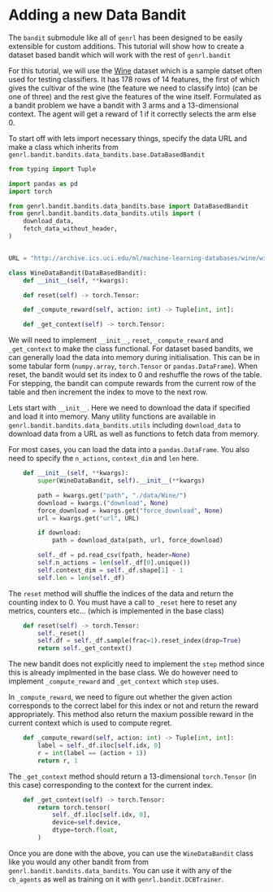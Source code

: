 # Adding a new Data Bandit

The `bandit` submodule like all of `genrl` has been designed to be easily extensible for custom additions. This tutorial will show how to create a dataset based bandit which will work with the rest of `genrl.bandit`

For this tutorial, we will use the [Wine](http://archive.ics.uci.edu/ml/datasets/Wine) dataset which is a sample datset often used for testing classifiers. It has 178 rows of 14 features, the first of which gives the cultivar of the wine (the feature we need to classify into) (can be one of three) and the rest give the features of the wine itself. Formulated as a bandit problem we have a bandit with 3 arms and a 13-dimensional context. The agent will get a reward of 1 if it correctly selects the arm else 0.

To start off with lets import necessary things, specify the data URL and make a class which inherits from `genrl.bandit.bandits.data_bandits.base.DataBasedBandit`

```python
from typing import Tuple

import pandas as pd
import torch

from genrl.bandit.bandits.data_bandits.base import DataBasedBandit
from genrl.bandit.bandits.data_bandits.utils import (
    download_data,
    fetch_data_without_header,
)


URL = "http://archive.ics.uci.edu/ml/machine-learning-databases/wine/wine.data"

class WineDataBandit(DataBasedBandit):
    def __init__(self, **kwargs):

    def reset(self) -> torch.Tensor:

    def _compute_reward(self, action: int) -> Tuple[int, int]:

    def _get_context(self) -> torch.Tensor:

```

We will need to implement `__init__`, `reset`, `_compute_reward` and `_get_context` to make the class functional. For dataset based bandits, we can generally load the data into memory during initialisation. This can be in some tabular form (`numpy.array`, `torch.Tensor` or `pandas.DataFrame`). When reset, the bandit would set its index to 0 and reshuffle the rows of the table. For stepping, the bandit can compute rewards from the current row of the table and then increment the index to move to the next row.

Lets start with `__init__`. Here we need to download the data if specified and load it into memory. Many utility functions are available in `genrl.bandit.bandits.data_bandits.utils` including `download_data` to download data from a URL as well as functions to fetch data from memory.

For most cases, you can load the data into a `pandas.DataFrame`. You also need to specify the `n_actions`, `context_dim` and `len` here.

```python
    def __init__(self, **kwargs):
        super(WineDataBandit, self).__init__(**kwargs)

        path = kwargs.get("path", "./data/Wine/")
        download = kwargs.("download", None)
        force_download = kwargs.get("force_download", None)
        url = kwargs.get("url", URL)

        if download:
            path = download_data(path, url, force_download)

        self._df = pd.read_csv(fpath, header=None)
        self.n_actions = len(self._df[0].unique())
        self.context_dim = self._df.shape[1] - 1
        self.len = len(self._df)
```

The `reset` method will shuffle the indices of the data and return the counting index to 0. You must have a call to `_reset` here to reset any metrics, counters etc... (which is implemented in the base class)

```python
    def reset(self) -> torch.Tensor:
        self._reset()
        self.df = self._df.sample(frac=1).reset_index(drop=True)
        return self._get_context()
```

The new bandit does not explicitly need to implement the `step` method since this is already implmented in the base class. We do however need to implement `_compute_reward` and `_get_context` which `step` uses.

In `_compute_reward`, we need to figure out whether the given action corresponds to the correct label for this index or not and return the reward appropriately. This method also return the maxium possible reward in the current context which is used to compute regret.

```python
    def _compute_reward(self, action: int) -> Tuple[int, int]:
        label = self._df.iloc[self.idx, 0]
        r = int(label == (action + 1))
        return r, 1
```

The `_get_context` method should return a 13-dimensional `torch.Tensor` (in this case) corresponding to the context for the current index.

```python
    def _get_context(self) -> torch.Tensor:
        return torch.tensor(
            self._df.iloc[self.idx, 0],
            device=self.device,
            dtype=torch.float,
        )
```

Once you are done with the above, you can use the `WineDataBandit` class like you would any other bandit from from `genrl.bandit.bandits.data_bandits`. You can use it with any of the `cb_agents` as well as training on it with `genrl.bandit.DCBTrainer`.
